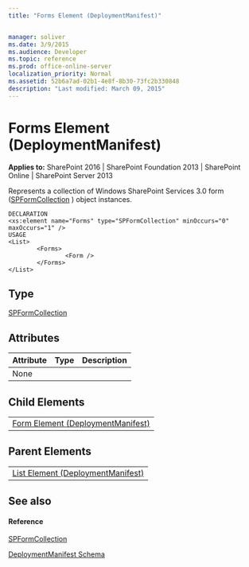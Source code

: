 ```yaml
---
title: "Forms Element (DeploymentManifest)"


manager: soliver
ms.date: 3/9/2015
ms.audience: Developer
ms.topic: reference
ms.prod: office-online-server
localization_priority: Normal
ms.assetid: 52b6a7ad-02b1-4e8f-8b30-73fc2b330848
description: "Last modified: March 09, 2015"
---
```


# Forms Element (DeploymentManifest)

 
  
 **Applies to:** SharePoint 2016 | SharePoint Foundation 2013 | SharePoint Online | SharePoint Server 2013 
  
Represents a collection of Windows SharePoint Services 3.0 form ([SPFormCollection](https://msdn.microsoft.com/library/Microsoft.SharePoint.SPFormCollection.aspx) ) object instances. 
  
```
DECLARATION
<xs:element name="Forms" type="SPFormCollection" minOccurs="0" maxOccurs="1" />
USAGE
<List>
        <Forms>
                <Form />
        </Forms>
</List>

```

## Type

[SPFormCollection](https://msdn.microsoft.com/library/Microsoft.SharePoint.SPFormCollection.aspx)
  
## Attributes

|**Attribute**|**Type**|**Description**|
|:-----|:-----|:-----|
|None  <br/> |||
   
## Child Elements

||
|:-----|
|[Form Element (DeploymentManifest)](form-element-deploymentmanifest.md)|
   
## Parent Elements

||
|:-----|
|[List Element (DeploymentManifest)](list-element-deploymentmanifest.md)|
   
## See also

#### Reference

[SPFormCollection](https://msdn.microsoft.com/library/Microsoft.SharePoint.SPFormCollection.aspx)


[DeploymentManifest Schema](deploymentmanifest-schema.md)


